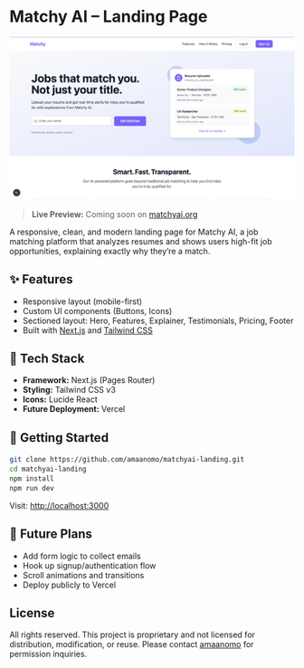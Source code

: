 # Matchy AI – Landing Page

![Matchy AI Landing Page Screenshot](./matchyailanding.png)

> **Live Preview:** Coming soon on [matchyai.org](https://matchyai.org)

A responsive, clean, and modern landing page for Matchy AI, a job matching platform that analyzes resumes and shows users high-fit job opportunities, explaining exactly why they’re a match.

## ✨ Features
- Responsive layout (mobile-first)
- Custom UI components (Buttons, Icons)
- Sectioned layout: Hero, Features, Explainer, Testimonials, Pricing, Footer
- Built with [Next.js](https://nextjs.org/) and [Tailwind CSS](https://tailwindcss.com/)

## 📁 Tech Stack
- **Framework:** Next.js (Pages Router)
- **Styling:** Tailwind CSS v3
- **Icons:** Lucide React
- **Future Deployment:** Vercel

## 🚀 Getting Started
```bash
git clone https://github.com/amaanomo/matchyai-landing.git
cd matchyai-landing
npm install
npm run dev
```

Visit: [http://localhost:3000](http://localhost:3000)

## 🧠 Future Plans
- Add form logic to collect emails
- Hook up signup/authentication flow
- Scroll animations and transitions
- Deploy publicly to Vercel

## License
All rights reserved. This project is proprietary and not licensed for distribution, modification, or reuse. Please contact [amaanomo](https://github.com/amaanomo) for permission inquiries.

